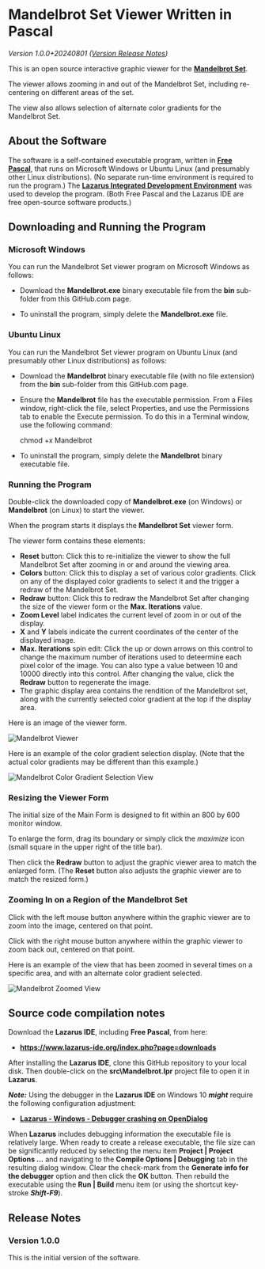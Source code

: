 # Mandelbrot Set Viewer Written in Pascal

_Version 1.0.0+20240801  ([Version Release Notes](#ReleaseNotes))_ 

This is an open source interactive graphic viewer for the **[Mandelbrot Set](https://en.wikipedia.org/wiki/Mandelbrot_set)**.

The viewer allows zooming in and out of the Mandelbrot Set, including re-centering on different areas of the set.

The view also allows selection of alternate color gradients for the Mandelbrot Set.


## About the Software

The software is a self-contained executable program, written in **[Free Pascal](https://www.freepascal.org/)**, that runs on Microsoft Windows or Ubuntu Linux (and presumably other Linux distributions).
(No separate run-time environment is required to run the program.)
The **[Lazarus Integrated Development Environment](https://www.lazarus-ide.org/)** was used to develop the program.
(Both Free Pascal and the Lazarus IDE are free open-source software products.) 

## Downloading and Running the Program

### Microsoft Windows

You can run the Mandelbrot Set viewer program on Microsoft Windows as follows:

- Download the **Mandelbrot.exe** binary executable file from the **bin** sub-folder from this GitHub.com page.

- To uninstall the program, simply delete the **Mandelbrot.exe** file.

### Ubuntu Linux

You can run the Mandelbrot Set viewer program on Ubuntu Linux (and presumably other Linux distributions) as follows:

- Download the **Mandelbrot** binary executable file (with no file extension) from the **bin** sub-folder from this GitHub.com page.

- Ensure the **Mandelbrot** file has the executable permission.  From a Files window, right-click the file, select Properties, and use the Permissions tab to enable the Execute permission.  To do this in a Terminal window, use the following command:
  
    chmod +x Mandelbrot

- To uninstall the program, simply delete the **Mandelbrot** binary executable file.

### Running the Program

Double-click the downloaded copy of **Mandelbrot.exe** (on Windows) or **Mandelbrot** (on Linux) to start the viewer.

When the program starts it displays the **Mandelbrot Set** viewer form.

The viewer form contains these elements:

- **Reset** button: Click this to re-initialize the viewer to show the full Mandelbrot Set after zooming in or and around the viewing area.
- **Colors** button: Click this to display a set of various color gradients.  Click on any of the displayed color gradients to select it and the trigger a redraw of the Mandelbrot Set.
- **Redraw** button: Click this to redraw the Mandelbrot Set after changing the size of the viewer form or the **Max. Iterations** value.
- **Zoom Level** label indicates the current level of zoom in or out of the display.
- **X** and **Y** labels indicate the current coordinates of the center of the displayed image.
- **Max. Iterations** spin edit: Click the up or down arrows on this control to change the maximum number of iterations used to deteermine each pixel color of the image.  You can also type a value between 10 and 10000 directly into this control.  After changing the value, click the **Redraw** button to regenerate the image. 
- The graphic display area contains the rendition of the Mandelbrot set, along with the currently selected color gradient at the top if the display area.

Here is an image of the viewer form.

![Mandelbrot Viewer](img/Mandelbrot.png?raw=true "Mandelbrot Viewer")

Here is an example of the color gradient selection display.  (Note that the actual color gradients may be different than this example.)

![Mandelbrot Color Gradient Selection View](img/MandelbrotColors.png?raw=true "Mandelbrot Color Gradient Selection View")


### Resizing the Viewer Form

The initial size of the Main Form is designed to fit within an 800 by 600 monitor window.

To enlarge the form, drag its boundary or simply click the _maximize_ icon (small square in the upper right of the title bar).

Then click the **Redraw** button to adjust the graphic viewer area to match the enlarged form.  (The **Reset** button also adjusts the graphic viewer are to match the resized form.)


### Zooming In on a Region of the Mandelbrot Set

Click with the left mouse button anywhere within the graphic viewer are to zoom into the image, centered on that point.

Click with the right mouse button anywhere within the graphic viewer to zoom back out, centered on that point.

Here is an example of the view that has been zoomed in several times on a specific area, and with an alternate color gradient selected.

![Mandelbrot Zoomed View](img/MandelbrotZoomed.png?raw=true "Mandelbrot Zoomed View")


## Source code compilation notes

Download the **Lazarus IDE**, including **Free Pascal**, from  here:

- **<https://www.lazarus-ide.org/index.php?page=downloads>**

After installing the **Lazarus IDE**, clone this GitHub repository to your local disk.
Then double-click on the **src\Mandelbrot.lpr** project file to open it in **Lazarus**. 

_**Note:**_ Using the debugger in the **Lazarus IDE** on Windows 10 _**might**_ require the following configuration adjustment:

- **[Lazarus - Windows - Debugger crashing on OpenDialog](https://www.tweaking4all.com/forum/delphi-lazarus-free-pascal/lazarus-windows-debugger-crashing-on-opendialog/)**

When **Lazarus** includes debugging information the executable file is relatively large.
When ready to create a release executable, the file size can be significantly reduced by selecting the menu item **Project | Project Options ...** and navigating to the **Compile Options | Debugging** tab in the resulting dialog window.
Clear the check-mark from the **Generate info for the debugger** option and then click the **OK** button.
Then rebuild the executable using the **Run | Build** menu item (or using the shortcut key-stroke _**Shift-F9**_).

<a name="ReleaseNotes"></a>

## Release Notes

### Version 1.0.0

This is the initial version of the software.
